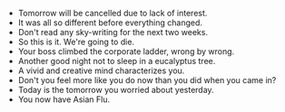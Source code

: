 * Tomorrow will be cancelled due to lack of interest.
* It was all so different before everything changed.
* Don't read any sky-writing for the next two weeks.
* So this is it.  We're going to die.
* Your boss climbed the corporate ladder, wrong by wrong.
* Another good night not to sleep in a eucalyptus tree.
* A vivid and creative mind characterizes you.
* Don't you feel more like you do now than you did when you came in?
* Today is the tomorrow you worried about yesterday.
* You now have Asian Flu.